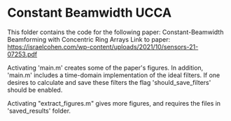 # Constant Beamwidth UCCA

This folder contains the code for the following paper: 
Constant-Beamwidth Beamforming with Concentric Ring Arrays
Link to paper: https://israelcohen.com/wp-content/uploads/2021/10/sensors-21-07253.pdf

Activating 'main.m' creates some of the paper's figures.
In addition, 'main.m' includes a time-domain implementation of the ideal filters.
If one desires to calculate and save these filters the flag 'should_save_filters' should be enabled.

Activating "extract_figures.m" gives more figures, and requires the files in 'saved_results' folder.
